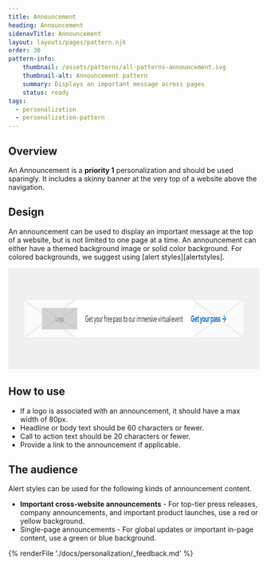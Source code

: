 ```yaml
---
title: Announcement
heading: Announcement
sidenavTitle: Announcement
layout: layouts/pages/pattern.njk
order: 30
pattern-info:
    thumbnail: /assets/patterns/all-patterns-announcement.svg
    thumbnail-alt: Announcement pattern
    summary: Displays an important message across pages
    status: ready
tags:
  - personalization
  - personalization-pattern
---
```



## Overview

An Announcement is a **priority 1** personalization and should be
used sparingly. It includes a skinny banner at the very top of a website above
the navigation.

## Design

An announcement can be used to display an important message at the top
of a website, but is not limited to one page at a time. An announcement
can either have a themed background image or solid color background. For
colored backgrounds, we suggest using [alert
styles][alertstyles].

<uxdot-example variant="full">
<img alt="Announcement"
    src="/assets/optimization/announcement.svg"
    width="1000"
    height="203">
</uxdot-example>

## How to use

-   If a logo is associated with an announcement, it should have a max
    width of 80px.
-   Headline or body text should be 60 characters or fewer.
-   Call to action text should be 20 characters or fewer.
-   Provide a link to the announcement if applicable.

## The audience

Alert styles can be used for the following kinds of announcement content.

-   **Important cross-website announcements** - For top-tier press
    releases, company announcements, and important product launches, use
    a red or yellow background.
-   Single-page announcements - For global updates or important in-page
    content, use a green or blue background.


{% renderFile './docs/personalization/_feedback.md' %}